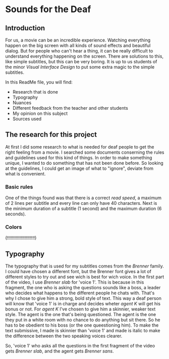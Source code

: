 # Sounds for the Deaf

## Introduction

For us, a movie can be an incredible experience. Watching everything happen on the big screen with all kinds of sound effects and beautiful dialog.
But for people who can't hear a thing, it can be really difficult to understand everything happening on
the screen. There are solutions to this, like simple subtitles, but this can be very boring.
It is up to us students of the minor *Visual Interface Design* to put some extra magic to the simple subtitles.

In this ReadMe file, you will find:

* Research that is done
* Typography
* Nuances
* Different feedback from the teacher and other students
* My opinion on this subject
* Sources used

## The research for this project

At first I did some research to what is needed for deaf people to get the right feeling from a movie. I searched some documents conserning the rules and guidelines used for this kind of things. In order to make something unique, I wanted to do something that has not been done before. So looking at the guidelines, I could get an image of what to "ignore", deviate from what is convenient.

### Basic rules

One of the things found was that there is a correct *read speed*, a maximum of 2 lines per subtitle and every line can only have 40 characters. Next is the minimum duration of a subtitle (1 second) and the maximum duration (6 seconds).

### Colors

(!!!!!!!!!!!!!!!!!!!!!!)

## Typography

The typography that is used for my subtitles comes from the *Brenner* family. I could have chosen a different font, but the Brenner font gives a lot of different styles to try out and see wich is best for wich voice. In the first part of the video, I use *Brenner slab* for 'voice 1'. This is because in this fragment, the one who is asking the questions sounds like a boss, a leader who decides what happens to the different people he chats with. That's why I chose to give him a strong, bold style of text. This way a deaf person will know that 'voice 1' is in charge and decides wheter *agent K* will get his bonus or not.
For *agent K* I've chosen to give him a skinnier, weaker text style. The agent is the one that's being questioned. The agent is the one they put in a white room with no chance to do anything but sit there. So he has to be obedient to his boss (or the one queestioning him). To make the text submissive, I made is skinnier than 'voice 1' and made is italic to make the difference between the two speaking voices clearer.

So, 'voice 1' who asks all the questions in the first fragment of the video gets *Brenner slab*, and the agent gets *Brenner sans*. 
